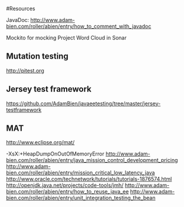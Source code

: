 #Resources


JavaDoc: http://www.adam-bien.com/roller/abien/entry/how_to_comment_with_javadoc

Mockito for mocking
Project Word Cloud in Sonar
## Mutation testing
http://pitest.org

## Jersey test framework

https://github.com/AdamBien/javaeetesting/tree/master/jersey-testframework
## MAT
http://www.eclipse.org/mat/

-XsX:+HeapDumpOnOutOfMemoryError
http://www.adam-bien.com/roller/abien/entry/java_mission_control_development_pricing
http://www.adam-bien.com/roller/abien/entry/mission_critical_low_latency_java
http://www.oracle.com/technetwork/tutorials/tutorials-1876574.html
http://openjdk.java.net/projects/code-tools/jmh/
http://www.adam-bien.com/roller/abien/entry/how_to_reuse_java_ee
http://www.adam-bien.com/roller/abien/entry/unit_integration_testing_the_bean
